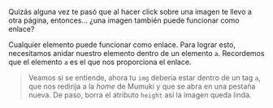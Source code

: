 Quizás alguna vez te pasó que al hacer click sobre una imagen te llevo a otra página, entonces… ¿una imagen también puede funcionar como enlace?

Cualquier elemento puede funcionar como enlace. Para lograr esto, necesitamos anidar nuestro elemento dentro de un elemento `a`. Recordemos que el elemento `a` es el que nos proporciona el enlace.

> Veamos si se entiende, ahora tu `img` debería estar dentro de un tag `a`, que nos redirija a la _home_ de Mumuki y que se abra en una pestaña nueva. De paso, borra el atributo `height` así la imagen queda linda.
